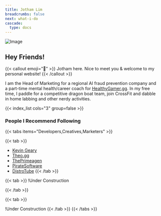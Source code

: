 ```yaml
---
title: Jotham Lim
breadcrumbs: false
next: what-i-do
cascade:
  type: docs
---
```


![Image](/media/person.webp)

## Hey Friends!

{{< callout emoji="👋" >}}
Jotham here. Nice to meet you & welcome to my personal website!
{{< /callout >}}

I am the Head of Marketing for a regional AI fraud prevention company and a part-time mental health/career coach for [HealthyGamer.gg](https://www.healthygamer.gg). In my free time, I paddle for a competitive dragon boat team, join CrossFit and dabble in home labbing and other nerdy activities.

{{< index_list cols="3" group=false >}}

### People I Recommend Following

{{< tabs items="Developers,Creatives,Marketers" >}}

{{< tab >}}

- [Kevin Geary](https://www.youtube.com/@Gearyco)
- [Theo.gg](https://www.youtube.com/@t3dotgg)
- [ThePrimeagen](https://www.youtube.com/@ThePrimeTimeagen)
- [PirateSoftware](https://www.youtube.com/@PirateSoftware)
- [DistroTube](https://www.youtube.com/@DistroTube)
  {{< /tab >}}

{{< tab >}}
!Under Construction

{{< /tab >}}

{{< tab >}}

!Under Construction
{{< /tab >}}
{{< /tabs >}}
